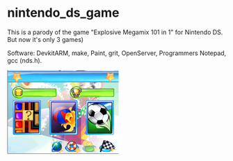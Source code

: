 # nintendo_ds_game
This is a parody of the game "Explosive Megamix 101 in 1" for Nintendo DS. But now it's only 3 games)

Software:
DevkitARM, make, Paint, grit, OpenServer, Programmers Notepad, gcc (nds.h). 

![Image alt](https://github.com/Thunderbolt26/nintendo_ds_game/raw/master/data/Menu_screen.png)

